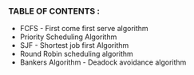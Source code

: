 ### TABLE OF CONTENTS :

- FCFS - First come first serve algorithm
- Priority Scheduling Algorithm
- SJF - Shortest job first Algorithm
- Round Robin scheduling algorithm
- Bankers Algorithm - Deadock avoidance algorithm
